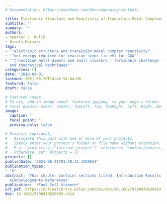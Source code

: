 ```yaml
---
# Documentation: https://wowchemy.com/docs/managing-content/

title: Electronic Structure and Reactivity of Transition Metal Complexes
subtitle: ''
summary: ''
authors:
- Heather J. Kulik
- Nicola Marzari
tags:
- '"electronic structure and transition metal complex reactivity"'
- '"net energy required for reaction steps (in eV) for GGA"'
- '"transition metal dimers and small clusters - formidable challenge for experimental
  and theoretical techniques"'
categories: []
date: '2010-01-01'
lastmod: 2021-06-20T14:45:54-04:00
featured: false
draft: false

# Featured image
# To use, add an image named `featured.jpg/png` to your page's folder.
# Focal points: Smart, Center, TopLeft, Top, TopRight, Left, Right, BottomLeft, Bottom, BottomRight.
image:
  caption: ''
  focal_point: ''
  preview_only: false

# Projects (optional).
#   Associate this post with one or more of your projects.
#   Simply enter your project's folder or file name without extension.
#   E.g. `projects = ["internal-project"]` references `content/project/deep-learning/index.md`.
#   Otherwise, set `projects = []`.
projects: []
publishDate: '2021-06-21T01:48:32.126965Z'
publication_types:
- '6'
abstract: 'This chapter contains sections titled: Introduction Results Conclusions
  Acknowledgments References'
publication: '*Fuel Cell Science*'
url_pdf: https://onlinelibrary.wiley.com/doi/abs/10.1002/9780470630693.ch14
doi: 10.1002/9780470630693.ch14
---
```

